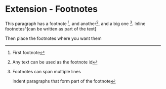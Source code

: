 # Extension - Footnotes

This paragraph has a footnote [^1], and another[^fn], and a big one [^big]. Inline footnotes^[can be written as part of the text]

Then place the footnotes where you want them

[^1]: First footnote

[^fn]: Any text can be used as the footnote id

[^big]: Footnotes can span multiple lines

    Indent paragraphs that form part of the footnote

